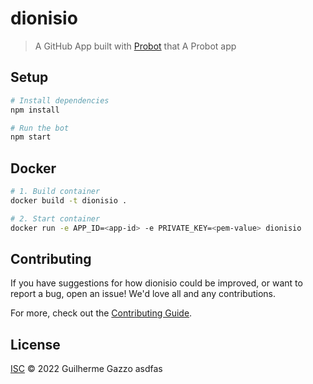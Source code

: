 # dionisio

> A GitHub App built with [Probot](https://github.com/probot/probot) that A Probot app

## Setup

```sh
# Install dependencies
npm install

# Run the bot
npm start
```

## Docker

```sh
# 1. Build container
docker build -t dionisio .

# 2. Start container
docker run -e APP_ID=<app-id> -e PRIVATE_KEY=<pem-value> dionisio
```

## Contributing

If you have suggestions for how dionisio could be improved, or want to report a bug, open an issue! We'd love all and any contributions.

For more, check out the [Contributing Guide](CONTRIBUTING.md).

## License

[ISC](LICENSE) © 2022 Guilherme Gazzo
asdfas